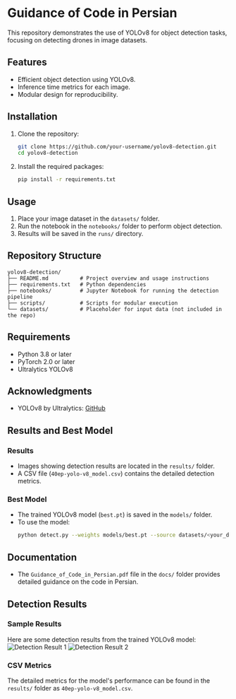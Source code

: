 
# Guidance of Code in Persian

This repository demonstrates the use of YOLOv8 for object detection tasks, focusing on detecting drones in image datasets.

## Features
- Efficient object detection using YOLOv8.
- Inference time metrics for each image.
- Modular design for reproducibility.

## Installation
1. Clone the repository:
    ```bash
    git clone https://github.com/your-username/yolov8-detection.git
    cd yolov8-detection
    ```
2. Install the required packages:
    ```bash
    pip install -r requirements.txt
    ```

## Usage
1. Place your image dataset in the `datasets/` folder.
2. Run the notebook in the `notebooks/` folder to perform object detection.
3. Results will be saved in the `runs/` directory.

## Repository Structure
```
yolov8-detection/
├── README.md          # Project overview and usage instructions
├── requirements.txt   # Python dependencies
├── notebooks/         # Jupyter Notebook for running the detection pipeline
├── scripts/           # Scripts for modular execution
└── datasets/          # Placeholder for input data (not included in the repo)
```

## Requirements
- Python 3.8 or later
- PyTorch 2.0 or later
- Ultralytics YOLOv8

## Acknowledgments
- YOLOv8 by Ultralytics: [GitHub](https://github.com/ultralytics/ultralytics)


## Results and Best Model
### Results
- Images showing detection results are located in the `results/` folder.
- A CSV file (`40ep-yolo-v8_model.csv`) contains the detailed detection metrics.

### Best Model
- The trained YOLOv8 model (`best.pt`) is saved in the `models/` folder.
- To use the model:
  ```bash
  python detect.py --weights models/best.pt --source datasets/<your_data>
  ```


## Documentation
- The `Guidance_of_Code_in_Persian.pdf` file in the `docs/` folder provides detailed guidance on the code in Persian.


## Detection Results
### Sample Results
Here are some detection results from the trained YOLOv8 model:
![Detection Result 1](resized_40ep-yolo-v8-model.jpg)
![Detection Result 2](resized_40ep-yolo-v8-model-2.jpg)

### CSV Metrics
The detailed metrics for the model's performance can be found in the `results/` folder as `40ep-yolo-v8_model.csv`.
